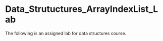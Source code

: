 # Data_Strutuctures_ArrayIndexList_Lab

The following is an assigned lab for data structures course.
